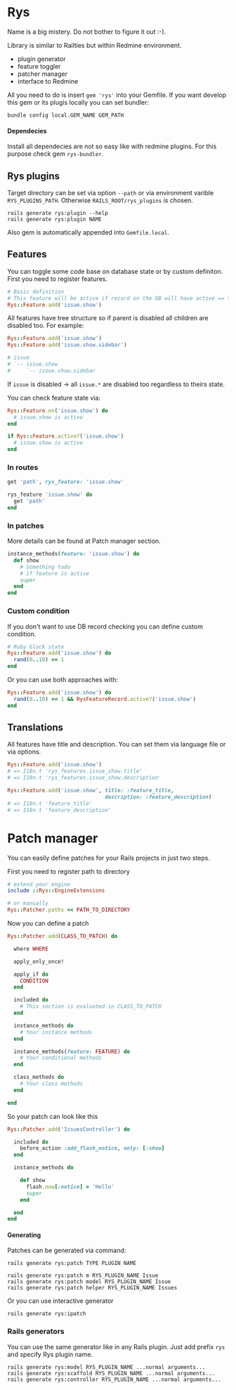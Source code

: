 # Rys

Name is a big mistery. Do not bother to figure it out :-).

Library is similar to Railties but within Redmine environment.

- plugin generator
- feature toggler
- patcher manager
- interface to Redmine

All you need to do is insert `gem 'rys'` into your Gemfile. If you want develop this gem or its plugis locally you can set bundler:

`bundle config local.GEM_NAME GEM_PATH`

#### Dependecies

Install all dependecies are not so easy like with redmine plugins. For this purpose check gem `rys-bundler`.

## Rys plugins

Target directory can be set via option `--path` or via environment varible `RYS_PLUGINS_PATH`. Otherwise `RAILS_ROOT/rys_plugins` is chosen.

```
rails generate rys:plugin --help
rails generate rys:plugin NAME
```

Also gem is automatically appended into `Gemfile.local`.

## Features

You can toggle some code base on database state or by custom definiton. First you need to register features.

```ruby
# Basic definition
# This feature will be active if record on the DB will have active == true
Rys::Feature.add('issue.show')
```

All features have tree structure so if parent is disabled all children are disabled too. For example:

```ruby
Rys::Feature.add('issue.show')
Rys::Feature.add('issue.show.sidebar')

# issue
# `-- issue.show
#     `-- issue.show.sidebar
```

If `issue` is disabled -> all `issue.*` are disabled too regardless to theirs state.

You can check feature state via:

```ruby
Rys::Feature.on('issue.show') do
  # issue.show is active
end

if Rys::Feature.active?('issue.show')
  # issue.show is active
end
```

### In routes

```ruby
get 'path', rys_feature: 'issue.show'

rys_feature 'issue.show' do
  get 'path'
end
```

### In patches

More details can be found at Patch manager section.

```ruby
instance_methods(feature: 'issue.show') do
  def show
    # Something todo
    # if feature is active
    super
  end
end
```


### Custom condition

If you don't want to use DB record checking you can define custom condition.

```ruby
# Ruby block state
Rys::Feature.add('issue.show') do
  rand(0..10) == 1
end
```

Or you can use both approaches with:

```ruby
Rys::Feature.add('issue.show') do
  rand(0..10) == 1 && RysFeatureRecord.active?('issue.show')
end
```

## Translations

All features have title and description. You can set them via language file or via options.

```ruby
Rys::Feature.add('issue.show')
# => I18n.t 'rys_features.issue_show.title'
# => I18n.t 'rys_features.issue_show.description'

Rys::Feature.add('issue.show', title: :feature_title,
                               description: :feature_description)
# => I18n.t 'feature_title'
# => I18n.t 'feature_description'
```

# Patch manager

You can easily define patches for your Rails projects in just two steps.

First you need to register path to directory

```ruby
# extend your engine
include ::Rys::EngineExtensions

# or manually
Rys::Patcher.paths << PATH_TO_DIRECTORY
```

Now you can define a patch

```ruby
Rys::Patcher.add(CLASS_TO_PATCH) do

  where WHERE

  apply_only_once!

  apply_if do
    CONDITION
  end

  included do
    # This section is evaluated in CLASS_TO_PATCH
  end

  instance_methods do
    # Your instance methods
  end

  instance_methods(feature: FEATURE) do
    # Your conditional methods
  end

  class_methods do
    # Your class methods
  end

end

```

So your patch can look like this

```ruby
Rys::Patcher.add('IssuesController') do

  included do
    before_action :add_flash_notice, only: [:show]
  end

  instance_methods do

    def show
      flash.now[:notice] = 'Hello'
      super
    end

  end
end
```

#### Generating

Patches can be generated via command:

```
rails generate rys:patch TYPE PLUGIN NAME

rails generate rys:patch m RYS_PLUGIN_NAME Issue
rails generate rys:patch model RYS_PLUGIN_NAME Issue
rails generate rys:patch helper RYS_PLUGIN_NAME Issues
```

Or you can use interactive generator

```
rails generate rys:ipatch
```

### Rails generators

You can use the same generator like in any Rails plugin. Just add prefix `rys` and specify Rys plugin name.

```
rails generate rys:model RYS_PLUGIN_NAME ...normal arguments...
rails generate rys:scaffold RYS_PLUGIN_NAME ...normal arguments...
rails generate rys:controller RYS_PLUGIN_NAME ...normal arguments...
```
